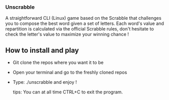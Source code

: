 ### Unscrabble
A straightforward CLI (Linux) game based on the Scrabble that challenges you to compose the best word given a set of letters. Each word's value and repartition is calculated via 
the official Scrabble rules, don't hesitate to check the letter's value to maximize your winning chance !

## How to install and play
- Git clone the repos where you want it to be
- Open your terminal and go to the freshly cloned repos
- Type: ./unscrabble and enjoy !

  tips: You can at all time CTRL+C to exit the program.


